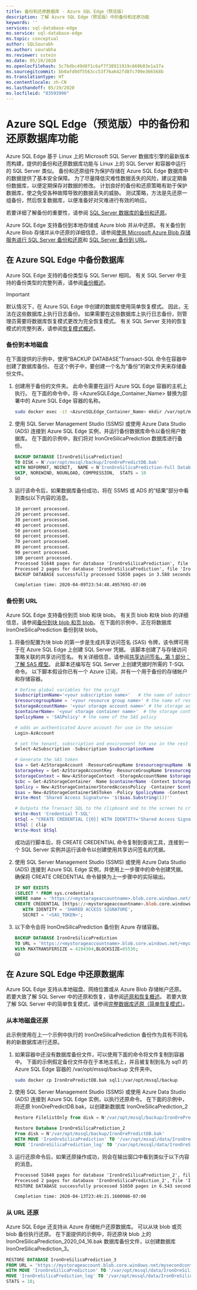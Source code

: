 ```yaml
---
title: 备份和还原数据库 - Azure SQL Edge（预览版）
description: 了解 Azure SQL Edge（预览版）中的备份和还原功能
keywords: ''
services: sql-database-edge
ms.service: sql-database-edge
ms.topic: conceptual
author: SQLSourabh
ms.author: sourabha
ms.reviewer: sstein
ms.date: 05/19/2020
ms.openlocfilehash: 5c7bdbc49d8f1c6af7f38911919c660b03e1a37a
ms.sourcegitcommit: bb0afd0df5563cc53f76a642fd8fc709e366568b
ms.translationtype: HT
ms.contentlocale: zh-CN
ms.lasthandoff: 05/19/2020
ms.locfileid: "83593996"
---
```

# <a name="backup-and-restore-databases-in-azure-sql-edge-preview"></a>Azure SQL Edge（预览版）中的备份和还原数据库功能 

Azure SQL Edge 基于 Linux 上的 Microsoft SQL Server 数据库引擎的最新版本而构建，提供的备份和还原数据库功能与 Linux 上的 SQL Server 和容器中运行的 SQL Server 类似。 备份和还原组件为保护存储在 Azure SQL Edge 数据库中的数据提供了基本安全保障。 为了尽量降低灾难性数据丢失的风险，建议定期备份数据库，以便定期保存对数据的修改。 计划良好的备份和还原策略有助于保护数据库，使之免受各种故障导致的数据丢失的威胁。 测试策略，方法是先还原一组备份，然后恢复数据库，以便准备好对灾难进行有效的响应。

若要详细了解备份的重要性，请参阅 [SQL Server 数据库的备份和还原](/sql/relational-databases/backup-restore/back-up-and-restore-of-sql-server-databases/)。

Azure SQL Edge 支持备份到本地存储或 Azure blob 并从中还原。 有关备份到 Azure Blob 存储并从中还原的详细信息，请参阅[使用 Microsoft Azure Blob 存储服务进行 SQL Server 备份和还原](/sql/relational-databases/backup-restore/sql-server-backup-and-restore-with-microsoft-azure-blob-storage-service/)和 [SQL Server 备份到 URL](/sql/relational-databases/backup-restore/sql-server-backup-to-url)。

## <a name="backing-up-a-database-in-azure-sql-edge"></a>在 Azure SQL Edge 中备份数据库

Azure SQL Edge 支持的备份类型与 SQL Server 相同。 有关 SQL Server 中支持的备份类型的完整列表，请参阅[备份概述](/sql/relational-databases/backup-restore/backup-overview-sql-server/)。

> [!IMPORTANT] 
> 默认情况下，在 Azure SQL Edge 中创建的数据库使用简单恢复模式。 因此，无法在这些数据库上执行日志备份。 如果需要在这些数据库上执行日志备份，则管理员需要将数据库恢复模式更改为完全恢复模式。 有关 SQL Server 支持的恢复模式的完整列表，请参阅[恢复模式概述](/sql/relational-databases/backup-restore/recovery-models-sql-server#RMov)。

### <a name="backup-to-local-disk"></a>备份到本地磁盘

在下面提供的示例中，使用“BACKUP DATABASE”Transact-SQL 命令在容器中创建了数据库备份。 在这个例子中，要创建一个名为“备份”的新文件夹来存储备份文件。

1. 创建用于备份的文件夹。 此命令需要在运行 Azure SQL Edge 容器的主机上执行。 在下面的命令中，将 <AzureSQLEdge_Container_Name> 替换为部署中的 Azure SQL Edge 容器的名称。

    ```bash
    sudo docker exec -it <AzureSQLEdge_Container_Name> mkdir /var/opt/mssql/backup
    ```

2. 使用 SQL Server Management Studio (SSMS) 或使用 Azure Data Studio (ADS) 连接到 Azure SQL Edge 实例，并运行备份数据库命令以备份用户数据库。 在下面的示例中，我们将对 IronOreSilicaPrediction 数据库进行备份。

    ```sql
    BACKUP DATABASE [IronOreSilicaPrediction] 
    TO DISK = N'/var/opt/mssql/backup/IronOrePredictDB.bak' 
    WITH NOFORMAT, NOINIT,  NAME = N'IronOreSilicaPrediction-Full Database Backup', 
    SKIP, NOREWIND, NOUNLOAD, COMPRESSION,  STATS = 10
    GO
    ```

3. 运行该命令后，如果数据库备份成功，将在 SSMS 或 ADS 的“结果”部分中看到类似以下内容的消息。

    ```txt
    10 percent processed.
    20 percent processed.
    30 percent processed.
    40 percent processed.
    50 percent processed.
    60 percent processed.
    70 percent processed.
    80 percent processed.
    90 percent processed.
    100 percent processed.
    Processed 51648 pages for database 'IronOreSilicaPrediction', file 'IronOreSilicaPrediction' on file 1.
    Processed 2 pages for database 'IronOreSilicaPrediction', file 'IronOreSilicaPrediction_log' on file 1.
    BACKUP DATABASE successfully processed 51650 pages in 3.588 seconds (112.461 MB/sec).

    Completion time: 2020-04-09T23:54:48.4957691-07:00
    ```

### <a name="backup-to-url"></a>备份到 URL

Azure SQL Edge 支持备份到页 blob 和块 blob。 有关页 blob 和块 blob 的详细信息，请参阅[备份到块 blob 和页 blob](https://docs.microsoft.com/sql/relational-databases/backup-restore/sql-server-backup-to-url?view=sql-server-ver15#blockbloborpageblob)。 在下面的示例中，正在将数据库 IronOreSilicaPrediction 备份到块 blob。 

1. 将备份配置为块 blob 的第一步是生成共享访问签名 (SAS) 令牌，该令牌可用于在 Azure SQL Edge 上创建 SQL Server 凭据。 该脚本创建了与存储访问策略关联的共享访问签名。 有关详细信息，请参阅[共享访问签名，第 1 部分：了解 SAS 模型](https://azure.microsoft.com/documentation/articles/storage-dotnet-shared-access-signature-part-1/)。 此脚本还编写在 SQL Server 上创建凭据时所需的 T-SQL 命令。 以下脚本假设你已有一个 Azure 订阅，并有一个用于备份的存储帐户和存储容器。

    ```PowerShell
    # Define global variables for the script  
    $subscriptionName='<your subscription name>'   # the name of subscription name you will use
    $resourcegroupName = '<your resource group name>' # the name of resource group you will use
    $storageAccountName= '<your storage account name>' # the storage account name you will use for backups
    $containerName= '<your storage container name>'  # the storage container name to which you will attach the SAS policy with its SAS token  
    $policyName = 'SASPolicy' # the name of the SAS policy  

    # adds an authenticated Azure account for use in the session
    Login-AzAccount

    # set the tenant, subscription and environment for use in the rest of
    Select-AzSubscription -Subscription $subscriptionName

    # Generate the SAS token
    $sa = Get-AzStorageAccount -ResourceGroupName $resourcegroupName -Name $storageAccountName 
    $storagekey = Get-AzStorageAccountKey -ResourceGroupName $resourcegroupName -Name $storageAccountName 
    $storageContext = New-AzStorageContext -StorageAccountName $storageAccountName -StorageAccountKey $storagekey[0].Value
    $cbc = Get-AzStorageContainer -Name $containerName -Context $storageContext
    $policy = New-AzStorageContainerStoredAccessPolicy -Container $containerName -Policy $policyName -Context $storageContext -ExpiryTime $(Get-Date).ToUniversalTime().AddYears(10) -Permission "rwld"
    $sas = New-AzStorageContainerSASToken -Policy $policyName -Context $storageContext -Container $containerName
    Write-Host 'Shared Access Signature= '$($sas.Substring(1))''

    # Outputs the Transact SQL to the clipboard and to the screen to create the credential using the Shared Access Signature  
    Write-Host 'Credential T-SQL'  
    $tSql = "CREATE CREDENTIAL [{0}] WITH IDENTITY='Shared Access Signature', SECRET='{1}'" -f $cbc.CloudBlobContainer.Uri.AbsoluteUri,$sas.Substring(1)
    $tSql | clip  
    Write-Host $tSql
    ```

    成功运行脚本后，将 CREATE CREDENTIAL 命令复制到查询工具，连接到一个 SQL Server 实例并运行该命令以创建使用共享访问签名的凭据。

2. 使用 SQL Server Management Studio (SSMS) 或使用 Azure Data Studio (ADS) 连接到 Azure SQL Edge 实例，并使用上一步骤中的命令创建凭据。 确保将 CREATE CREDENTIAL 命令替换为上一步骤中的实际输出。

    ```sql
    IF NOT EXISTS  
    (SELECT * FROM sys.credentials
    WHERE name = 'https://<mystorageaccountname>.blob.core.windows.net/<mystorageaccountcontainername>')  
    CREATE CREDENTIAL [https://<mystorageaccountname>.blob.core.windows.net/<mystorageaccountcontainername>]
       WITH IDENTITY = 'SHARED ACCESS SIGNATURE',  
       SECRET = '<SAS_TOKEN>';
    ```

3. 以下命令会将 IronOreSilicaPrediction 备份到 Azure 存储容器。

    ```sql
    BACKUP DATABASE IronOreSilicaPrediction
    TO URL = 'https://<mystorageaccountname>.blob.core.windows.net/<mycontainername>/IronOreSilicaPrediction.bak'
    With MAXTRANSFERSIZE = 4194304,BLOCKSIZE=65536;  
    GO
    ```

## <a name="restoring-a-database-in-azure-sql-edge"></a>在 Azure SQL Edge 中还原数据库

Azure SQL Edge 支持从本地磁盘、网络位置或从 Azure Blob 存储帐户还原。 若要大致了解 SQL Server 中的还原和恢复，请参阅[还原和恢复概述](https://docs.microsoft.com/sql/relational-databases/backup-restore/restore-and-recovery-overview-sql-server?view=sql-server-ver15)。 若要大致了解 SQL Server 中的简单恢复模式，请参阅[完整数据库还原（简单恢复模式）](https://docs.microsoft.com/sql/relational-databases/backup-restore/complete-database-restores-simple-recovery-model?view=sql-server-ver15)。

### <a name="restore-from-local-disk"></a>从本地磁盘还原

此示例使用在上一个示例中执行的 IronOreSilicaPrediction 备份作为具有不同名称的新数据库进行还原。

1. 如果容器中还没有数据库备份文件，可以使用下面的命令将文件复制到容器中。 下面的示例假定备份文件存在于本地主机上，并且被复制到名为 sql1 的 Azure SQL Edge 容器的 /var/opt/mssql/backup 文件夹中。

    ```bash
    sudo docker cp IronOrePredictDB.bak sql1:/var/opt/mssql/backup
    ```

2. 使用 SQL Server Management Studio (SSMS) 或使用 Azure Data Studio (ADS) 连接到 Azure SQL Edge 实例，以执行还原命令。 在下面的示例中，将还原 IronOrePredictDB.bak，以创建新数据库 IronOreSilicaPrediction_2

    ```sql
    Restore FilelistOnly from disk = N'/var/opt/mssql/backup/IronOrePredictDB.bak'

    Restore Database IronOreSilicaPrediction_2
    From disk = N'/var/opt/mssql/backup/IronOrePredictDB.bak'
    WITH MOVE 'IronOreSilicaPrediction' TO '/var/opt/mssql/data/IronOreSilicaPrediction_Primary_2.mdf',
    MOVE 'IronOreSilicaPrediction_log' TO '/var/opt/mssql/data/IronOreSilicaPrediction_Primary_2.ldf'
    ```

3. 运行还原命令后，如果还原操作成功，则会在输出窗口中看到类似于以下内容的消息。 

    ```txt
    Processed 51648 pages for database 'IronOreSilicaPrediction_2', file 'IronOreSilicaPrediction' on file 1.
    Processed 2 pages for database 'IronOreSilicaPrediction_2', file 'IronOreSilicaPrediction_log' on file 1.
    RESTORE DATABASE successfully processed 51650 pages in 6.543 seconds (61.670 MB/sec).

    Completion time: 2020-04-13T23:49:21.1600986-07:00
    ```

### <a name="restore-from-url"></a>从 URL 还原

Azure SQL Edge 还支持从 Azure 存储帐户还原数据库。 可以从块 blob 或页 blob 备份执行还原。 在下面提供的示例中，将还原块 blob 上的 IronOreSilicaPrediction_2020_04_16.bak 数据库备份文件，以创建数据库 IronOreSilicaPrediction_3。

```sql
RESTORE DATABASE IronOreSilicaPrediction_3
FROM URL = 'https://mystorageaccount.blob.core.windows.net/mysecondcontainer/IronOreSilicaPrediction_2020_04_16.bak'
WITH MOVE 'IronOreSilicaPrediction' TO '/var/opt/mssql/data/IronOreSilicaPrediction_Primary_3.mdf', 
MOVE 'IronOreSilicaPrediction_log' TO '/var/opt/mssql/data/IronOreSilicaPrediction_Primary_3.ldf',
STATS = 10;
```


